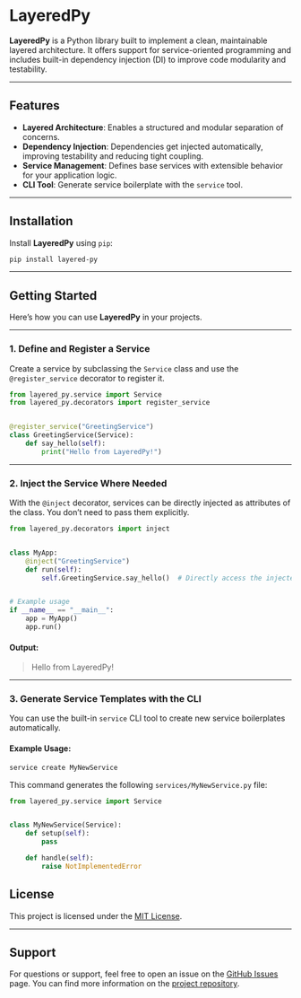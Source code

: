 # LayeredPy

**LayeredPy** is a Python library built to implement a clean, maintainable layered architecture. It offers support for service-oriented programming and includes built-in dependency injection (DI) to improve code modularity and testability.

---

## Features

- **Layered Architecture**: Enables a structured and modular separation of concerns.
- **Dependency Injection**: Dependencies get injected automatically, improving testability and reducing tight coupling.
- **Service Management**: Defines base services with extensible behavior for your application logic.
- **CLI Tool**: Generate service boilerplate with the `service` tool.

---

## Installation

Install **LayeredPy** using `pip`:

```bash
pip install layered-py
```

---

## Getting Started

Here’s how you can use **LayeredPy** in your projects.

---

### 1. Define and Register a Service
Create a service by subclassing the `Service` class and use the `@register_service` decorator to register it.

```python
from layered_py.service import Service
from layered_py.decorators import register_service


@register_service("GreetingService")
class GreetingService(Service):
    def say_hello(self):
        print("Hello from LayeredPy!")
```

---

### 2. Inject the Service Where Needed
With the `@inject` decorator, services can be directly injected as attributes of the class. You don’t need to pass them explicitly.

```python
from layered_py.decorators import inject


class MyApp:
    @inject("GreetingService")
    def run(self):
        self.GreetingService.say_hello()  # Directly access the injected service


# Example usage
if __name__ == "__main__":
    app = MyApp()
    app.run()
```

#### Output:
> Hello from LayeredPy!

---

### 3. Generate Service Templates with the CLI
You can use the built-in `service` CLI tool to create new service boilerplates automatically.

#### Example Usage:

```bash
service create MyNewService
```

This command generates the following `services/MyNewService.py` file:

```python
from layered_py.service import Service


class MyNewService(Service):
    def setup(self):
        pass

    def handle(self):
        raise NotImplementedError
```

## License

This project is licensed under the [MIT License](LICENSE).

---

## Support

For questions or support, feel free to open an issue on the [GitHub Issues](https://github.com/upNorthDev/LayeredPy/issues) page. You can find more information on the [project repository](https://github.com/upNorthDev/LayeredPy).

